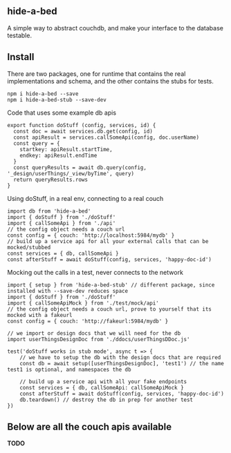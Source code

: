 hide-a-bed
-----------

A simple way to abstract couchdb, and make your interface to the database testable. 

Install
-----

There are two packages, one for runtime that contains the real implementations and schema, and the other contains the stubs for tests.

```
npm i hide-a-bed --save
npm i hide-a-bed-stub --save-dev

```

Code that uses some example db apis
```
export function doStuff (config, services, id) {
  const doc = await services.db.get(config, id)
  const apiResult = services.callSomeApi(config, doc.userName)
  const query = {
    startkey: apiResult.startTime,
    endkey: apiResult.endTime
  }
  const queryResults = await db.query(config, '_design/userThings/_view/byTime', query)
  return queryResults.rows
}

```

Using doStuff, in a real env, connecting to a real couch
```
import db from 'hide-a-bed'
import { doStuff } from './doStuff'
import { callSomeApi } from './api'
// the config object needs a couch url
const config = { couch: 'http://localhost:5984/mydb' }
// build up a service api for all your external calls that can be mocked/stubbed
const services = { db, callSomeApi }
const afterStuff = await doStuff(config, services, 'happy-doc-id')

```

Mocking out the calls in a test, never connects to the network
```
import { setup } from 'hide-a-bed-stub' // different package, since installed with --save-dev reduces space
import { doStuff } from './doStuff'
import { callSomeApiMock } from './test/mock/api'
// the config object needs a couch url, prove to yourself that its mocked with a fakeurl
const config = { couch: 'http://fakeurl:5984/mydb' }

// we import or design docs that we will need for the db
import userThingsDesignDoc from './ddocs/userThingsDDoc.js'

test('doStuff works in stub mode', async t => {
    // we have to setup the db with the design docs that are required
    const db = await setup([userThingsDesignDoc], 'test1') // the name test1 is optional, and namespaces the db

    // build up a service api with all your fake endpoints
    const services = { db, callSomeApi: callSomeApiMock }
    const afterStuff = await doStuff(config, services, 'happy-doc-id')
    db.teardown() // destroy the db in prep for another test 
})

```

Below are all the couch apis available
-------------

__TODO__



